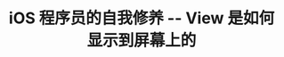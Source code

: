---
layout: post
title: iOS 程序员的自我修养 -- View 是如何显示到屏幕上的
categories: iOS
description: 一次搞定 runloop
keywords: oc, runloop
--- 